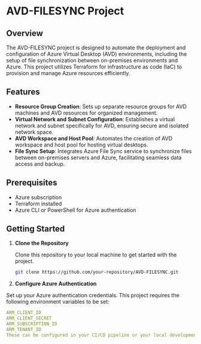 # AVD-FILESYNC Project

## Overview

The AVD-FILESYNC project is designed to automate the deployment and configuration of Azure Virtual Desktop (AVD) environments, including the setup of file synchronization between on-premises environments and Azure. This project utilizes Terraform for infrastructure as code (IaC) to provision and manage Azure resources efficiently.

## Features

- **Resource Group Creation**: Sets up separate resource groups for AVD machines and AVD resources for organized management.
- **Virtual Network and Subnet Configuration**: Establishes a virtual network and subnet specifically for AVD, ensuring secure and isolated network space.
- **AVD Workspace and Host Pool**: Automates the creation of AVD workspace and host pool for hosting virtual desktops.
- **File Sync Setup**: Integrates Azure File Sync service to synchronize files between on-premises servers and Azure, facilitating seamless data access and backup.

## Prerequisites

- Azure subscription
- Terraform installed
- Azure CLI or PowerShell for Azure authentication

## Getting Started

1. **Clone the Repository**

   Clone this repository to your local machine to get started with the project.

   ```sh
   git clone https://github.com/your-repository/AVD-FILESYNC.git

2. **Configure Azure Authentication**

Set up your Azure authentication credentials. This project requires the following environment variables to be set:

```yml
ARM_CLIENT_ID
ARM_CLIENT_SECRET
ARM_SUBSCRIPTION_ID
ARM_TENANT_ID
These can be configured in your CI/CD pipeline or your local development environment.
